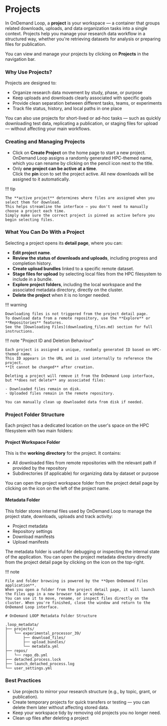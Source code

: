 # Projects

In OnDemand Loop, a **project** is your workspace — a container that groups related downloads, uploads, and data organization tasks into a single context.
Projects help you manage your research data workflow in a structured way, whether you're retrieving datasets for analysis or preparing files for publication.

You can view and manage your projects by clicking on **Projects** in the navigation bar.

### Why Use Projects?

Projects are designed to:

- Organize research data movement by study, phase, or purpose
- Keep uploads and downloads clearly associated with specific goals
- Provide clean separation between different tasks, teams, or experiments
- Track file status, history, and local paths in one place

You can also use projects for short-lived or ad-hoc tasks — such as quickly downloading test data, replicating a publication, or staging files for upload — without affecting your main workflows.

### Creating and Managing Projects

- Click on **Create Project** on the home page to start a new project.  
  OnDemand Loop assigns a randomly generated HPC-themed name, which you can rename by clicking on the pencil icon next to the title.
- Only **one project can be active at a time**.  
  Click the **pin** icon to set the project active. All new downloads will be assigned to it automatically.

!!! tip

    The **active project** determines where files are assigned when you select them for download.
    This helps streamline the interface — you don't need to manually choose a project each time.
    Simply make sure the correct project is pinned as active before you begin selecting files.

### What You Can Do With a Project

Selecting a project opens its **detail page**, where you can:

- **Edit project name**.
- **Review the status of downloads and uploads**, including progress and completion history.
- **Create upload bundles** linked to a specific remote dataset.
- **Stage files for upload** by selecting local files from the HPC filesystem to include in a bundle.
- **Explore project folders**, including the local workspace and the associated metadata directory, directly on the cluster.
- **Delete the project** when it is no longer needed.

!!! warning

    Downloading files is not triggered from the project detail page.
    To download data from a remote repository, use the **Explore** or **Repositories** features.  
    See the [Downloading Files](downloading_files.md) section for full instructions.

!!! note "Project ID and Deletion Behaviour"

    Each project is assigned a unique, randomly generated ID based on HPC-themed name.
    This ID appears in the URL and is used internally to reference the project.  
    **It cannot be changed** after creation.

    Deleting a project will remove it from the OnDemand Loop interface, but **does not delete** any associated files:
    
    - Downloaded files remain on disk.
    - Uploaded files remain in the remote repository.

    You can manually clean up downloaded data from disk if needed.

### Project Folder Structure

Each project has a dedicated location on the user's space on the HPC filesystem with two main folders:

#### Project Workspace Folder

This is the **working directory** for the project. It contains:

- All downloaded files from remote repositories with the relevant path if provided by the repository
- Subdirectories (if applicable) for organizing data by dataset or purpose

You can open the project workspace folder from the project detail page by clicking on the icon on the left of the project name.

#### Metadata Folder

This folder stores internal files used by OnDemand Loop to manage the project state, downloads, uploads and track activity:

- Project metadata
- Repository settings
- Download manifests
- Upload manifests

The metadata folder is useful for debugging or inspecting the internal state of the application.
You can open the project metadata directory directly from the project detail page by clicking on the icon on the top-right.

!!! note

    File and folder browsing is powered by the **Open OnDemand Files application**.  
    When you open a folder from the project detail page, it will launch the Files app in a new browser tab or window.  
    You can use it to move, rename, or inspect files directly on the cluster. When you're finished, close the window and return to the OnDemand Loop interface.

<pre><code># OnDemand LOOP Metadata Folder Structure

.loop_metadata/
├── projects/
│   └── experimental_processor_39/
│       ├── download_files/
│       ├── upload_bundles/
│       └── metadata.yml
├── repos/
│   └── repo_db.yml
├── detached.process.lock
├── launch_detached_process.log
└── user_settings.yml
</code></pre>
### Best Practices

- Use projects to mirror your research structure (e.g., by topic, grant, or publication).
- Create temporary projects for quick transfers or testing — you can delete them later without affecting stored data.
- Keep your workspace tidy by removing old projects you no longer need.
- Clean up files after deleting a project
